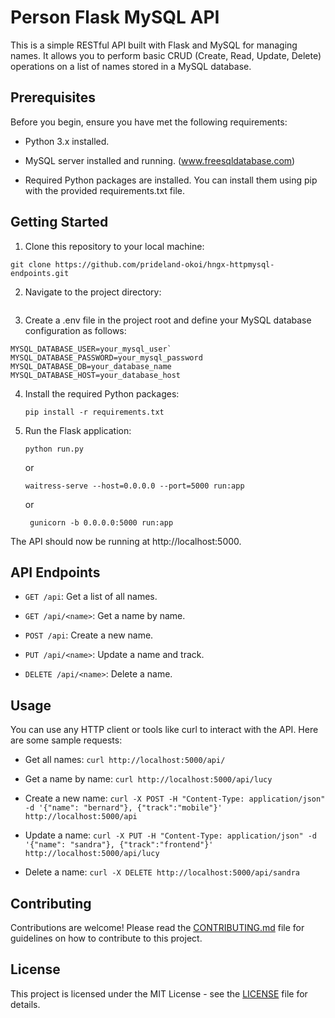 # Person Flask MySQL API

This is a simple RESTful API built with Flask and MySQL for managing names. It allows you to perform basic CRUD (Create, Read, Update, Delete) operations on a list of names stored in a MySQL database.

## Prerequisites

Before you begin, ensure you have met the following requirements:

- Python 3.x installed.

- MySQL server installed and running. (www.freesqldatabase.com)

- Required Python packages are installed. You can install them using pip with the provided requirements.txt file.

## Getting Started

1. Clone this repository to your local machine:

```
git clone https://github.com/prideland-okoi/hngx-httpmysql-endpoints.git
```

2. Navigate to the project directory:

```cd hngx-httpmysql-endpoints

```

3. Create a .env file in the project root and define your MySQL database configuration as follows:

```
MYSQL_DATABASE_USER=your_mysql_user`
MYSQL_DATABASE_PASSWORD=your_mysql_password
MYSQL_DATABASE_DB=your_database_name
MYSQL_DATABASE_HOST=your_database_host
```

4. Install the required Python packages:

   ```
   pip install -r requirements.txt
   ```

5. Run the Flask application:
   ```
   python run.py
   ```
   or
   ```
   waitress-serve --host=0.0.0.0 --port=5000 run:app
   ```
   or
   ```
    gunicorn -b 0.0.0.0:5000 run:app
   ```

The API should now be running at http://localhost:5000.

## API Endpoints

- `GET /api`: Get a list of all names.

- `GET /api/<name>`: Get a name by name.

- `POST /api`: Create a new name.

- `PUT /api/<name>`: Update a name and track.

- `DELETE /api/<name>`: Delete a name.

## Usage

You can use any HTTP client or tools like curl to interact with the API. Here are some sample requests:

- Get all names:
  `curl http://localhost:5000/api/`

- Get a name by name:
  `curl http://localhost:5000/api/lucy`

- Create a new name:
  `curl -X POST -H "Content-Type: application/json" -d '{"name": "bernard"}, {"track":"mobile"}' http://localhost:5000/api`

- Update a name:
  `curl -X PUT -H "Content-Type: application/json" -d '{"name": "sandra"}, {"track":"frontend"}' http://localhost:5000/api/lucy`

- Delete a name:
  `curl -X DELETE http://localhost:5000/api/sandra`

## Contributing

Contributions are welcome! Please read the [CONTRIBUTING.md](https://github.com/Prideland-Okoi/hngx-httpmysql-endpoints/blob/main/CONTRIBUTING.md) file for guidelines on how to contribute to this project.

## License

This project is licensed under the MIT License - see the [LICENSE](http://www.opensource.org/licenses/mit-license) file for details.

